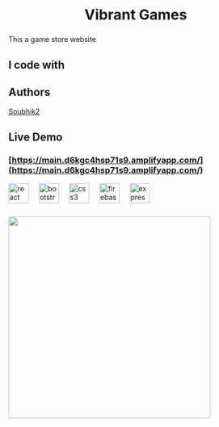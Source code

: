 <h1 align="center">Vibrant Games</h1>

###

<p align="left">This a game store website</p>

###

<h2 align="left">I code with</h2>

###
## Authors

[Soubhik2](https://github.com/Soubhik2/CORE-PHP)

## Live Demo

### [https://main.d6kgc4hsp71s9.amplifyapp.com/](https://main.d6kgc4hsp71s9.amplifyapp.com/)


<div align="left">
  <img src="https://cdn.simpleicons.org/react/61DAFB" height="40" alt="react logo"  />
  <img width="12" />
  <img src="https://skillicons.dev/icons?i=bootstrap" height="40" alt="bootstrap logo"  />
  <img width="12" />
  <img src="https://cdn.jsdelivr.net/gh/devicons/devicon/icons/css3/css3-original.svg" height="40" alt="css3 logo"  />
  <img width="12" />
  <img src="https://skillicons.dev/icons?i=firebase" height="40" alt="firebase logo"  />
  <img width="12" />
  <img src="https://cdn.jsdelivr.net/gh/devicons/devicon/icons/express/express-original.svg" height="40" alt="express logo"  />
</div>

###

<div align="left">
  <img height="400" src="https://firebasestorage.googleapis.com/v0/b/resume-website-9493c.appspot.com/o/files%2FHotstar.png?alt=media&token=9c424695-2d27-4fd1-a27e-0a97d18aff20"  />
</div>

###
